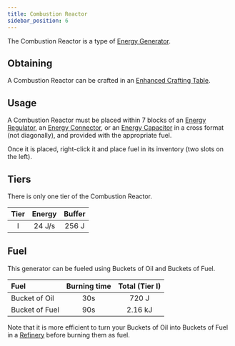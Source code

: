 ```yaml
---
title: Combustion Reactor
sidebar_position: 6
---
```


The Combustion Reactor is a type of [Energy Generator](../Electric-Machines.md#energy-generation).

## Obtaining

A Combustion Reactor can be crafted in an [Enhanced Crafting Table](../../Basic-Machines/Enhanced-Crafting-Table.md).

## Usage

A Combustion Reactor must be placed within 7 blocks of an [Energy Regulator](../Energy-Management/Energy-Regulator.md), an [Energy Connector](../Energy-Management/Energy-Connector.md), or an [Energy Capacitor](../Energy-Management/Energy-Capacitors.md) in a cross format (not diagonally), and provided with the appropriate fuel.

Once it is placed, right-click it and place fuel in its inventory (two slots on the left).

## Tiers

There is only one tier of the Combustion Reactor.

| Tier | Energy | Buffer |
| :--: | :----: | :----: |
| I    | 24 J/s | 256 J  |

## Fuel

This generator can be fueled using Buckets of Oil and Buckets of Fuel.

| Fuel           | Burning time | Total (Tier I) |
| :------------- | :----------: | :------------: |
| Bucket of Oil  | 30s          | 720 J          |
| Bucket of Fuel | 90s          | 2.16 kJ        |

Note that it is more efficient to turn your Buckets of Oil into Buckets of Fuel in a [Refinery](../Machines/Refinery.md) before burning them as fuel.
